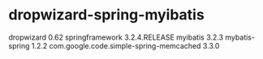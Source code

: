 dropwizard-spring-myibatis
==========================

dropwizard 0.62
springframework 3.2.4.RELEASE
myibatis 3.2.3
mybatis-spring 1.2.2
com.google.code.simple-spring-memcached 3.3.0

